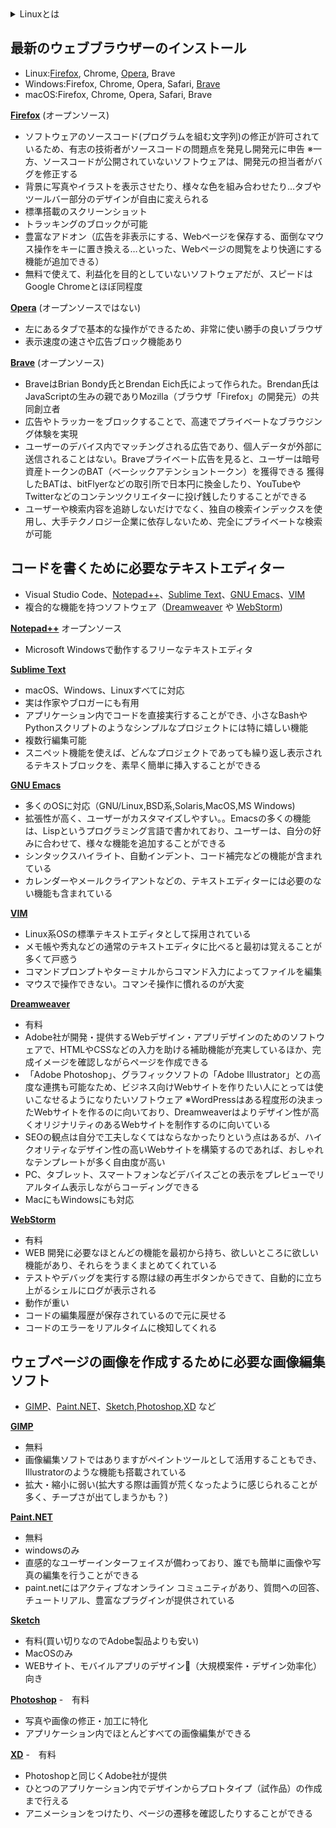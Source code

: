 <details><summary>Linuxとは</summary>

- Windowsなどと同じOSの一種
- Linuxは無料で公開・配布されているため、誰でも手軽に使える
- Linuxのベースを活用すれば、新たなOSを作ることもできる。 例)スマホOSのAndroidもLinuxをベースにしたOSの1つ
- スペックの低いPCでも使える
- セキュリティ性が高い

</details>

## 最新のウェブブラウザーのインストール
- Linux:[Firefox](https://www.mozilla.org/ja/firefox/), Chrome, [Opera](https://www.opera.com/ja?utm_campaign=%2330%20-%20JP%20-%20Search%20-%20JP%20-%20Branded&utm_content=144545138305&gad_source=1&gclid=CjwKCAiAopuvBhBCEiwAm8jaMbh1FTEOkPmRcAHAlDI9WtfYslwBPrvwOUPDfPMocKKzH68ljdmCvRoCW34QAvD_BwE), Brave
- Windows:Firefox, Chrome, Opera, Safari, [Brave](https://brave.com/ja/)
- macOS:Firefox, Chrome, Opera, Safari, Brave

 **[Firefox](https://www.mozilla.org/ja/firefox/)** (オープンソース)
- ソフトウェアのソースコード(プログラムを組む文字列)の修正が許可されているため、有志の技術者がソースコードの問題点を発見し開発元に申告
※一方、ソースコードが公開されていないソフトウェアは、開発元の担当者がバグを修正する
- 背景に写真やイラストを表示させたり、様々な色を組み合わせたり…タブやツールバー部分のデザインが自由に変えられる
- 標準搭載のスクリーンショット
- トラッキングのブロックが可能
- 豊富なアドオン（広告を非表示にする、Webページを保存する、面倒なマウス操作をキーに置き換える…といった、Webページの閲覧をより快適にする機能が追加できる）
- 無料で使えて、利益化を目的としていないソフトウェアだが、スピードはGoogle Chromeとほぼ同程度

 **[Opera](https://www.opera.com/ja?utm_campaign=%2330%20-%20JP%20-%20Search%20-%20JP%20-%20Branded&utm_content=144545138305&gad_source=1&gclid=CjwKCAiAopuvBhBCEiwAm8jaMbh1FTEOkPmRcAHAlDI9WtfYslwBPrvwOUPDfPMocKKzH68ljdmCvRoCW34QAvD_BwE)** (オープンソースではない)
- 左にあるタブで基本的な操作ができるため、非常に使い勝手の良いブラウザ
- 表示速度の速さや広告ブロック機能あり

**[Brave](https://brave.com/ja/)** (オープンソース)
- BraveはBrian Bondy氏とBrendan Eich氏によって作られた。Brendan氏はJavaScriptの生みの親でありMozilla（ブラウザ「Firefox」の開発元）の共同創立者
- 広告やトラッカーをブロックすることで、高速でプライベートなブラウジング体験を実現
- ユーザーのデバイス内でマッチングされる広告であり、個人データが外部に送信されることはない。Braveプライベート広告を見ると、ユーザーは暗号資産トークンのBAT（ベーシックアテンショントークン）を獲得できる
獲得したBATは、bitFlyerなどの取引所で日本円に換金したり、YouTubeやTwitterなどのコンテンツクリエイターに投げ銭したりすることができる
- ユーザーや検索内容を追跡しないだけでなく、独自の検索インデックスを使用し、大手テクノロジー企業に依存しないため、完全にプライベートな検索が可能



## コードを書くために必要なテキストエディター
- Visual Studio Code、[Notepad++](https://notepad-plus-plus.org/)、[Sublime Text](https://www.sublimetext.com)、[GNU Emacs](https://www.gnu.org/software/emacs/)、[VIM](https://www.vim.org/)
- 複合的な機能を持つソフトウェア（[Dreamweaver](https://www.adobe.com/jp/products/dreamweaver.html?gclid=CjwKCAiAopuvBhBCEiwAm8jaMe1SaHQC9eV36xnSR8Zvjpcra5DVSqFoOfRtLtEbvC2vM0ZYpBgMshoCyzIQAvD_BwE&sdid=WT7FHZCC&mv=search&mv2=paidsearch&ef_id=CjwKCAiAopuvBhBCEiwAm8jaMe1SaHQC9eV36xnSR8Zvjpcra5DVSqFoOfRtLtEbvC2vM0ZYpBgMshoCyzIQAvD_BwE:G:s&s_kwcid=AL!3085!3!476007603099!e!!g!!dreamweaver!739872443!102573497734&gad_source=1) や [WebStorm](https://www.jetbrains.com/ja-jp/webstorm/))

**[Notepad++](https://notepad-plus-plus.org/)** オープンソース
- Microsoft Windowsで動作するフリーなテキストエディタ

**[Sublime Text](https://www.sublimetext.com)**
- macOS、Windows、Linuxすべてに対応
- 実は作家やブロガーにも有用
- アプリケーション内でコードを直接実行することができ、小さなBashやPythonスクリプトのようなシンプルなプロジェクトには特に嬉しい機能
- 複数行編集可能
- スニペット機能を使えば、どんなプロジェクトであっても繰り返し表示されるテキストブロックを、素早く簡単に挿入することができる

**[GNU Emacs](https://www.gnu.org/software/emacs/)**
- 多くのOSに対応（GNU/Linux,BSD系,Solaris,MacOS,MS Windows)
- 拡張性が高く、ユーザーがカスタマイズしやすい。。Emacsの多くの機能は、Lispというプログラミング言語で書かれており、ユーザーは、自分の好みに合わせて、様々な機能を追加することができる
- シンタックスハイライト、自動インデント、コード補完などの機能が含まれている
- カレンダーやメールクライアントなどの、テキストエディターには必要のない機能も含まれている

**[VIM](https://www.vim.org/)**
- Linux系OSの標準テキストエディタとして採用されている
- メモ帳や秀丸などの通常のテキストエディタに比べると最初は覚えることが多くて戸惑う
- コマンドプロンプトやターミナルからコマンド入力によってファイルを編集
- マウスで操作できない。コマンそ操作に慣れるのが大変

**[Dreamweaver](https://www.adobe.com/jp/products/dreamweaver.html?gclid=CjwKCAiAopuvBhBCEiwAm8jaMe1SaHQC9eV36xnSR8Zvjpcra5DVSqFoOfRtLtEbvC2vM0ZYpBgMshoCyzIQAvD_BwE&sdid=WT7FHZCC&mv=search&mv2=paidsearch&ef_id=CjwKCAiAopuvBhBCEiwAm8jaMe1SaHQC9eV36xnSR8Zvjpcra5DVSqFoOfRtLtEbvC2vM0ZYpBgMshoCyzIQAvD_BwE:G:s&s_kwcid=AL!3085!3!476007603099!e!!g!!dreamweaver!739872443!102573497734&gad_source=1)** 
- 有料
- Adobe社が開発・提供するWebデザイン・アプリデザインのためのソフトウェアで、HTMLやCSSなどの入力を助ける補助機能が充実しているほか、完成イメージを確認しながらページを作成できる
- 「Adobe Photoshop」、グラフィックソフトの「Adobe Illustrator」との高度な連携も可能なため、ビジネス向けWebサイトを作りたい人にとっては使いこなせるようになりたいソフトウェア
※WordPressはある程度形の決まったWebサイトを作るのに向いており、Dreamweaverはよりデザイン性が高くオリジナリティのあるWebサイトを制作するのに向いている
- SEOの観点は自分で工夫しなくてはならなかったりという点はあるが、ハイクオリティなデザイン性の高いWebサイトを構築するのであれば、おしゃれなテンプレートが多く自由度が高い
- PC、タブレット、スマートフォンなどデバイスごとの表示をプレビューでリアルタイム表示しながらコーディングできる
- MacにもWindowsにも対応

**[WebStorm](https://www.jetbrains.com/ja-jp/webstorm/)**
- 有料
- WEB 開発に必要なほとんどの機能を最初から持ち、欲しいところに欲しい機能があり、それらをうまくまとめてくれている
- テストやデバッグを実行する際は緑の再生ボタンからできて、自動的に立ち上がるシェルにログが表示される
- 動作が重い
- コードの編集履歴が保存されているので元に戻せる
- コードのエラーをリアルタイムに検知してくれる

## ウェブページの画像を作成するために必要な画像編集ソフト
- [GIMP](https://www.gimp.org/)、[Paint.NET](https://www.getpaint.net/)、[Sketch](https://www.getpaint.net/),[Photoshop](https://www.adobe.com/jp/products/photoshop.html?gclid=CjwKCAiAopuvBhBCEiwAm8jaMXrqsFCuMU4UVTcjsMEzcEbmpPGuq-4nfh10lTvMd7lCCfszeaC5TxoCPQAQAvD_BwE&sdid=WG1BJCKG&mv=search&mv2=paidsearch&ef_id=CjwKCAiAopuvBhBCEiwAm8jaMXrqsFCuMU4UVTcjsMEzcEbmpPGuq-4nfh10lTvMd7lCCfszeaC5TxoCPQAQAvD_BwE:G:s&s_kwcid=AL!3085!3!642111400203!e!!g!!photoshop!739872194!102573496014&gad_source=1),[XD](https://helpx.adobe.com/jp/xd/get-started.html) など

**[GIMP](https://www.gimp.org/)**
- 無料
- 画像編集ソフトではありますがペイントツールとして活用することもでき、Illustratorのような機能も搭載されている
- 拡大・縮小に弱い(拡大する際は画質が荒くなったように感じられることが多く、チープさが出てしまうかも？)

**[Paint.NET](https://www.getpaint.net/)**
- 無料
- windowsのみ
- 直感的なユーザーインターフェイスが備わっており、誰でも簡単に画像や写真の編集を行うことができる
- paint.netにはアクティブなオンライン コミュニティがあり、質問への回答、チュートリアル、豊富なプラグインが提供されている

**[Sketch](https://www.getpaint.net/)**
- 有料(買い切りなのでAdobe製品よりも安い)
- MacOSのみ
- WEBサイト、モバイルアプリのデザイン（大規模案件・デザイン効率化）向き

**[Photoshop](https://www.adobe.com/jp/products/photoshop.html?gclid=CjwKCAiAopuvBhBCEiwAm8jaMXrqsFCuMU4UVTcjsMEzcEbmpPGuq-4nfh10lTvMd7lCCfszeaC5TxoCPQAQAvD_BwE&sdid=WG1BJCKG&mv=search&mv2=paidsearch&ef_id=CjwKCAiAopuvBhBCEiwAm8jaMXrqsFCuMU4UVTcjsMEzcEbmpPGuq-4nfh10lTvMd7lCCfszeaC5TxoCPQAQAvD_BwE:G:s&s_kwcid=AL!3085!3!642111400203!e!!g!!photoshop!739872194!102573496014&gad_source=1)**
-　有料
- 写真や画像の修正・加工に特化
- アプリケーション内でほとんどすべての画像編集ができる

**[XD](https://helpx.adobe.com/jp/xd/get-started.html)**
-　有料
- Photoshopと同じくAdobe社が提供
- ひとつのアプリケーション内でデザインからプロトタイプ（試作品）の作成まで行える
- アニメーションをつけたり、ページの遷移を確認したりすることができる
